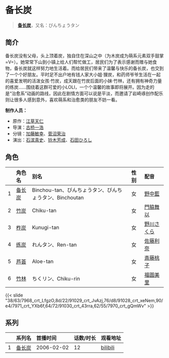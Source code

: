 # 备长炭


> <u>**[备长炭](http://bgm.tv/subject/3152)**</u>，又名：びんちょうタン

## 简介


备长炭没有父母，头上顶着炭，独自住在深山之中（为木炭成为萌系元素双手鼓掌=V=）。她常常下山到小镇上给人们帮忙做工，居民们为了表示感谢而赠与她食物，备长炭就这样努力地生活着。而给居民们带来了温馨与快乐的备长炭，也交到了一个个好朋友。平时足不出户地有钱人家大小姐·狸炭，和药师爷爷生活在一起的喜爱发明的活泼女孩·竹炭，成天跟在竹炭后面的小妹·竹林，还有拥有神奇力量的练炭……围绕着这群可爱的小LOLI，一个个温馨的故事即将展开。因为走的是“治愈系”动画的路线，因此在剧情方面可以说是平淡，而邀请了岩崎琢创作配乐则让很多人感到意外，喜欢萌系和治愈类的朋友不妨一看。

**制作人员：**
- 原作：[江草天仁](http://bgm.tv/person/9297)
- 导演：[古桥一浩](http://bgm.tv/person/271)
- 分镜：[加藤敏幸](http://bgm.tv/person/89)、[菅沼荣治](http://bgm.tv/person/948)
- 演出：[石滨真史](http://bgm.tv/person/1370)、[铃木芳成](http://bgm.tv/person/26569)、[石田ひろし](http://bgm.tv/person/30407)

## 角色

|     |   角色名   |   别名  | 性别 |  配音  |
|:--- |:------  |:----      |:---  |:--   |
| 1 | [备长炭](http://bgm.tv/character/7968) | Binchou-tan、びんちょうタン、びんちょうタン、Binchoutan | 女 | [野中藍](http://bgm.tv/person/4371) |
| 2 | [竹炭](http://bgm.tv/character/91029) | Chiku-tan | 女 | [門脇舞以](http://bgm.tv/person/4402) |
| 3 | [柞炭](http://bgm.tv/character/91028) | Kunugi-tan | 女 | [野川さくら](http://bgm.tv/person/4433) |
| 4 | [练炭](http://bgm.tv/character/7971) | れんタン、Ren-tan | 女 | [佐藤利奈](http://bgm.tv/person/4670) |
| 5 | [芦荟](http://bgm.tv/character/91030) | Aloe-tan | 女 | [斎藤桃子](http://bgm.tv/person/4676) |
| 6 | [竹林](http://bgm.tv/character/7970) | ちくリン、Chiku-rin | 女 | [福圓美里](http://bgm.tv/person/4372) |

{{< slide "38/63/7968_crt_LfgzO,8d/22/91029_crt_JvAzj,76/d8/91028_crt_xeNem,90/e4/7971_crt_YXb6f,64/72/91030_crt_43rra,62/55/7970_crt_gQmWv" >}}

## 系列

|     |   系列名   |   首播时间  | 话数/时长  | 观看地址 |
|:---  |:------    |:----      |:---       |:---  |
| 1 |[备长炭](https://bgm.tv/subject/3152)| 2006-02-02 | 12 | [bilibili](https://www.bilibili.com/bangumi/play/ep25976)  |



